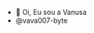 - 👋 Oi, Eu sou a Vanusa
-  @vava007-byte

<!---
vava007-byte/vava007-byte is a ✨ special ✨ repository because its `README.md` (this file) appears on your GitHub profile.
You can click the Preview link to take a look at your changes.
--->

